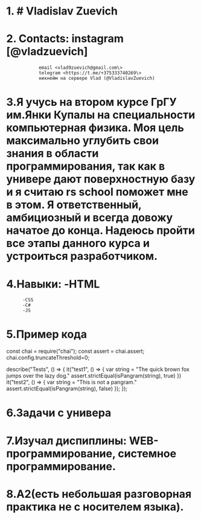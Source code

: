 # 1. # Vladislav Zuevich
# 2. **Contacts**: instagram [@vladzuevich]
                email <vlad9zuevich@gmail.com\>
                telegram <https://t.me/+375333740269\>
                никнейм на сервере Vlad (@VladislavZuevich)
# 3.Я учусь на втором курсе ГрГУ им.Янки Купалы на специальности компьютерная физика. Моя цель максимально углубить свои знания в области программирования, так как в универе дают поверхностную базу и я считаю rs school поможет мне в этом. Я ответственный, амбициозный и всегда довожу начатое до конца. Надеюсь пройти все этапы данного курса и устроиться разработчиком.
# 4.Навыки: -HTML
          -CSS
          -C#
          -JS
# 5.Пример кода
const chai = require("chai");
const assert = chai.assert;
chai.config.truncateThreshold=0;

describe("Tests", () => {
  it("test1", () => {
    var string = "The quick brown fox jumps over the lazy dog."
    assert.strictEqual(isPangram(string), true)
  })
  it("test2", () => {
    var string = "This is not a pangram."
    assert.strictEqual(isPangram(string), false)
  });
});
# 6.Задачи с универа
# 7.Изучал диспиплины: WEB-программирование, системное программирование.
# 8.A2(есть небольшая разговорная практика не с носителем языка).
    
